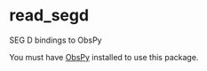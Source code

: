 # read_segd
SEG D bindings to ObsPy

You must have [ObsPy](https://obspy.org) installed to use this package.

